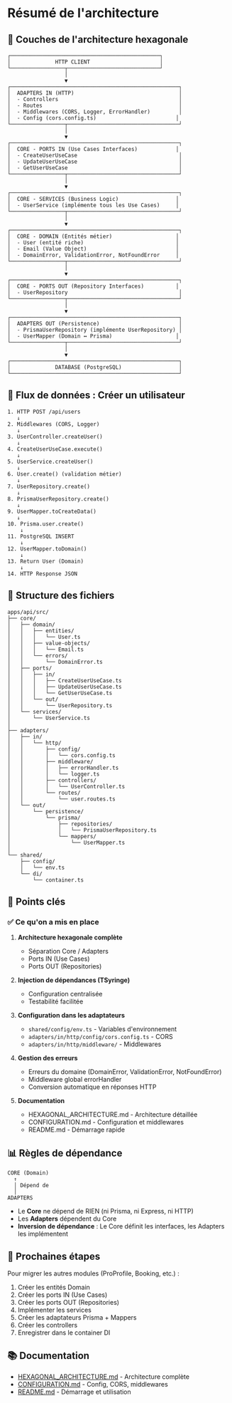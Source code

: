 # Résumé de l'architecture

## 📐 Couches de l'architecture hexagonale

```
┌───────────────────────────────────────────────┐
│              HTTP CLIENT                      │
└─────────────────┬─────────────────────────────┘
                  │
                  ▼
┌─────────────────────────────────────────────────────┐
│  ADAPTERS IN (HTTP)                                 │
│  - Controllers                                      │
│  - Routes                                           │
│  - Middlewares (CORS, Logger, ErrorHandler)         │
│  - Config (cors.config.ts)                         │
└─────────────────┬───────────────────────────────────┘
                  │
                  ▼
┌─────────────────────────────────────────────────────┐
│  CORE - PORTS IN (Use Cases Interfaces)            │
│  - CreateUserUseCase                                │
│  - UpdateUserUseCase                                │
│  - GetUserUseCase                                   │
└─────────────────┬───────────────────────────────────┘
                  │
                  ▼
┌─────────────────────────────────────────────────────┐
│  CORE - SERVICES (Business Logic)                  │
│  - UserService (implémente tous les Use Cases)     │
└─────────────────┬───────────────────────────────────┘
                  │
                  ▼
┌─────────────────────────────────────────────────────┐
│  CORE - DOMAIN (Entités métier)                    │
│  - User (entité riche)                             │
│  - Email (Value Object)                            │
│  - DomainError, ValidationError, NotFoundError     │
└─────────────────┬───────────────────────────────────┘
                  │
                  ▼
┌─────────────────────────────────────────────────────┐
│  CORE - PORTS OUT (Repository Interfaces)          │
│  - UserRepository                                   │
└─────────────────┬───────────────────────────────────┘
                  │
                  ▼
┌─────────────────────────────────────────────────────┐
│  ADAPTERS OUT (Persistence)                         │
│  - PrismaUserRepository (implémente UserRepository) │
│  - UserMapper (Domain ↔ Prisma)                    │
└─────────────────┬───────────────────────────────────┘
                  │
                  ▼
┌─────────────────────────────────────────────────────┐
│              DATABASE (PostgreSQL)                  │
└─────────────────────────────────────────────────────┘
```

## 🔄 Flux de données : Créer un utilisateur

```
1. HTTP POST /api/users
   ↓
2. Middlewares (CORS, Logger)
   ↓
3. UserController.createUser()
   ↓
4. CreateUserUseCase.execute()
   ↓
5. UserService.createUser()
   ↓
6. User.create() (validation métier)
   ↓
7. UserRepository.create()
   ↓
8. PrismaUserRepository.create()
   ↓
9. UserMapper.toCreateData()
   ↓
10. Prisma.user.create()
    ↓
11. PostgreSQL INSERT
    ↓
12. UserMapper.toDomain()
    ↓
13. Return User (Domain)
    ↓
14. HTTP Response JSON
```

## 📁 Structure des fichiers

```
apps/api/src/
├── core/
│   ├── domain/
│   │   ├── entities/
│   │   │   └── User.ts
│   │   ├── value-objects/
│   │   │   └── Email.ts
│   │   └── errors/
│   │       └── DomainError.ts
│   ├── ports/
│   │   ├── in/
│   │   │   ├── CreateUserUseCase.ts
│   │   │   ├── UpdateUserUseCase.ts
│   │   │   └── GetUserUseCase.ts
│   │   └── out/
│   │       └── UserRepository.ts
│   └── services/
│       └── UserService.ts
│
├── adapters/
│   ├── in/
│   │   └── http/
│   │       ├── config/
│   │       │   └── cors.config.ts
│   │       ├── middleware/
│   │       │   ├── errorHandler.ts
│   │       │   └── logger.ts
│   │       ├── controllers/
│   │       │   └── UserController.ts
│   │       └── routes/
│   │           └── user.routes.ts
│   └── out/
│       └── persistence/
│           └── prisma/
│               ├── repositories/
│               │   └── PrismaUserRepository.ts
│               └── mappers/
│                   └── UserMapper.ts
│
└── shared/
    ├── config/
    │   └── env.ts
    └── di/
        └── container.ts
```

## 🎯 Points clés

### ✅ Ce qu'on a mis en place

1. **Architecture hexagonale complète**
   - Séparation Core / Adapters
   - Ports IN (Use Cases)
   - Ports OUT (Repositories)

2. **Injection de dépendances (TSyringe)**
   - Configuration centralisée
   - Testabilité facilitée

3. **Configuration dans les adaptateurs**
   - `shared/config/env.ts` - Variables d'environnement
   - `adapters/in/http/config/cors.config.ts` - CORS
   - `adapters/in/http/middleware/` - Middlewares

4. **Gestion des erreurs**
   - Erreurs du domaine (DomainError, ValidationError, NotFoundError)
   - Middleware global errorHandler
   - Conversion automatique en réponses HTTP

5. **Documentation**
   - HEXAGONAL_ARCHITECTURE.md - Architecture détaillée
   - CONFIGURATION.md - Configuration et middlewares
   - README.md - Démarrage rapide

## 📊 Règles de dépendance

```
CORE (Domain)
  ↑
  │ Dépend de
  │
ADAPTERS
```

- Le **Core** ne dépend de RIEN (ni Prisma, ni Express, ni HTTP)
- Les **Adapters** dépendent du Core
- **Inversion de dépendance** : Le Core définit les interfaces, les Adapters les implémentent

## 🚀 Prochaines étapes

Pour migrer les autres modules (ProProfile, Booking, etc.) :

1. Créer les entités Domain
2. Créer les ports IN (Use Cases)
3. Créer les ports OUT (Repositories)
4. Implémenter les services
5. Créer les adaptateurs Prisma + Mappers
6. Créer les controllers
7. Enregistrer dans le container DI

## 📚 Documentation

- [HEXAGONAL_ARCHITECTURE.md](./HEXAGONAL_ARCHITECTURE.md) - Architecture complète
- [CONFIGURATION.md](../CONFIGURATION.md) - Config, CORS, middlewares
- [README.md](../../README.md) - Démarrage et utilisation
